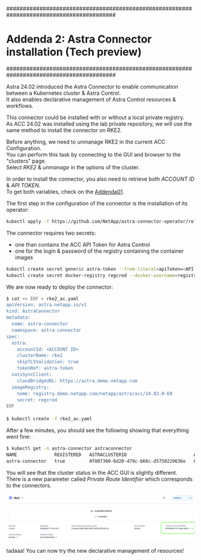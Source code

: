 #########################################################################################
# Addenda 2: Astra Connector installation (Tech preview)
#########################################################################################

Astra 24.02 introduced the Astra Connector to enable communication between a Kubernetes cluster & Astra Control.  
It also enables declarative management of Astra Control resources & workflows.  

This connector could be installed with or without a local private registry.  
As ACC 24.02 was installed using the lab private repository, we will use the same method to install the connector on RKE2.  

Before anything, we need to unmanage RKE2 in the current ACC Configuration.  
You can perform this task by connecting to the GUI and browser to the "clusters" page.  
Select _RKE2_ & _unmanage_ in the options of the cluster.

In order to install the connector, you also need to retrieve both _ACCOUNT ID_ & _API TOKEN_.  
To get both variables, check on the [Addenda01](../../Addenda01/).

The first step in the configuration of the connector is the installation of its operator:
```bash
kubectl apply -f https://github.com/NetApp/astra-connector-operator/releases/download/24.02.0-202403151353/astraconnector_operator.yaml
```
The connector requires two secrets:
- one than contains the ACC API Token for Astra Control  
- one for the login & password of the registry containing the container images  

```bash
kubectl create secret generic astra-token --from-literal=apiToken=<API TOKEN> -n astra-connector
kubectl create secret docker-registry regcred --docker-username=registryuser --docker-password=Netapp1! -n astra-connector --docker-server=registry.demo.netapp.com
```

We are now ready to deploy the connector:
```bash
$ cat << EOF > rke2_ac.yaml
apiVersion: astra.netapp.io/v1
kind: AstraConnector
metadata:
  name: astra-connector
  namespace: astra-connector
spec:
  astra:
    accountId: <ACCOUNT ID>
    clusterName: rke2
    skipTLSValidation: true
    tokenRef: astra-token
  natsSyncClient:
    cloudBridgeURL: https://astra.demo.netapp.com
  imageRegistry:
    name: registry.demo.netapp.com/netapp/astra/acc/24.02.0-69
    secret: regcred
EOF

$ kubectl create -f rke2_ac.yaml
```

After a few minutes, you should see the following showing that everything went fine:
```bash
$ kubectl get -n astra-connector astraconnector
NAME              REGISTERED   ASTRACLUSTERID                         ASTRACONNECTORID                       STATUS
astra-connector   true         0f807360-6d20-479c-b66c-d5750229636e   6f7402b9-a121-4e03-a876-2bc3a2347853   Registered with Astra
```

You will see that the cluster status in the ACC GUI is slightly different.  
There is a new parameter called _Private Route Identifier_ which corresponds to the connectors.
<p align="center"><img src="../Images/1_RKE2_ACConnector_Installed.png"></p>

tadaaa!
You can now try the new declarative management of resources!